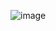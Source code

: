 ![image](https://github.com/Rahul-chaurasiya/Leetcode-Practice-Problem/assets/77222540/5447c8b0-fc78-439e-a5e4-52f230f0b183)
